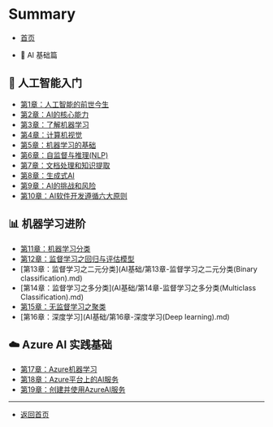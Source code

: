 # Summary

- [首页](README.md)

- 📘 AI 基础篇

## 🧠 人工智能入门

* [第1章：人工智能的前世今生](AI基础/第1章-人工智能的前世今生.md)
* [第2章：AI的核心能力](AI基础/第2章-AI的核心能力.md)
* [第3章：了解机器学习](AI基础/第3章-了解机器学习.md)
* [第4章：计算机视觉](AI基础/第4章-计算机视觉.md)
* [第5章：机器学习的基础](AI基础/第5章-机器学习的基础.md)
* [第6章：自监督与推理(NLP)](AI基础/第6章-自监督与推理(NLP).md)
* [第7章：文档处理和知识提取](AI基础/第7章-文档处理和知识提取.md)
* [第8章：生成式AI](AI基础/第8章-生成式AI.md)
* [第9章：AI的挑战和风险](AI基础/第9章-AI的挑战和风险.md)
* [第10章：AI软件开发遵循六大原则](AI基础/第10章-AI软件开发遵循六大原则.md)

## 📊 机器学习进阶

* [第11章：机器学习分类](AI基础/第11章-机器学习分类.md)
* [第12章：监督学习之回归与评估模型](AI基础/第12章-监督学习之回归与评估模型.md)
* [第13章：监督学习之二元分类](AI基础/第13章-监督学习之二元分类(Binary classification).md)
* [第14章：监督学习之多分类](AI基础/第14章-监督学习之多分类(Multiclass Classification).md)
* [第15章：无监督学习之聚类](AI基础/第15章-无监督学习之聚类(Clustering).md)
* [第16章：深度学习](AI基础/第16章-深度学习(Deep learning).md)

## ☁️ Azure AI 实践基础

* [第17章：Azure机器学习](AI基础/第17章-Azure机器学习.md)
* [第18章：Azure平台上的AI服务](AI基础/第18章-Azure平台上的AI服务.md)
* [第19章：创建并使用AzureAI服务](AI基础/第19章-创建并使用AzureAI服务.md)

---

* [返回首页](../README.md)
